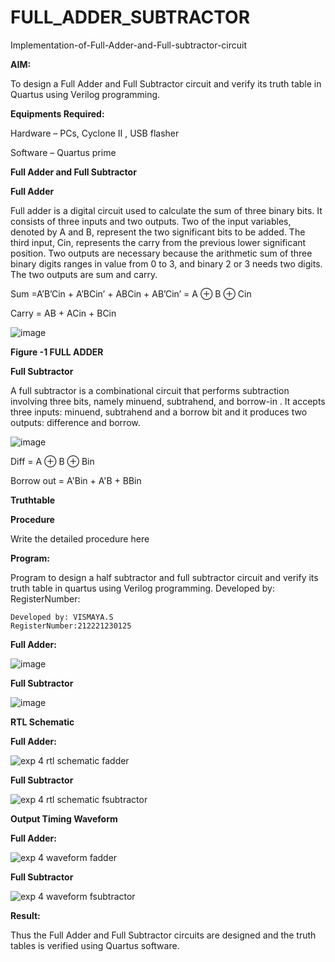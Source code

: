 # FULL_ADDER_SUBTRACTOR

Implementation-of-Full-Adder-and-Full-subtractor-circuit

**AIM:**

To design a Full Adder and Full Subtractor circuit and verify its truth table in Quartus using Verilog programming.

**Equipments Required:**

Hardware – PCs, Cyclone II , USB flasher

Software – Quartus prime

**Full Adder and Full Subtractor**

**Full Adder**

Full adder is a digital circuit used to calculate the sum of three binary bits. It consists of three inputs and two outputs. Two of the input variables, denoted by A and B, represent the two significant bits to be added. The third input, Cin, represents the carry from the previous lower significant position. Two outputs are necessary because the arithmetic sum of three binary digits ranges in value from 0 to 3, and binary 2 or 3 needs two digits. The two outputs are sum and carry.

Sum =A’B’Cin + A’BCin’ + ABCin + AB’Cin’ = A ⊕ B ⊕ Cin 

Carry = AB + ACin + BCin

![image](https://github.com/naavaneetha/FULL_ADDER_SUBTRACTOR/assets/154305477/0f30ba51-5ffb-4198-845f-18e054f675e7)

**Figure -1 FULL ADDER**

**Full Subtractor**

A full subtractor is a combinational circuit that performs subtraction involving three bits, namely minuend, subtrahend, and borrow-in . It accepts three inputs: minuend, subtrahend and a borrow bit and it produces two outputs: difference and borrow.

![image](https://github.com/naavaneetha/FULL_ADDER_SUBTRACTOR/assets/154305477/02b24f51-ab51-4304-9ad6-7b81ffc1ead5)

Diff = A ⊕ B ⊕ Bin 

Borrow out = A'Bin + A'B + BBin

**Truthtable**

**Procedure**

Write the detailed procedure here

**Program:**

Program to design a half subtractor and full subtractor circuit and verify its truth table in quartus using Verilog programming. Developed by: RegisterNumber:
```
Developed by: VISMAYA.S
RegisterNumber:212221230125
```

**Full Adder:**

![image](https://github.com/23004205/FULL_ADDER_SUBTRACTOR/assets/138971114/b0e7c4f5-0b74-4832-ad89-c0bcd1cb2d0c)



**Full Subtractor**


![image](https://github.com/23004205/FULL_ADDER_SUBTRACTOR/assets/138971114/6d5473f3-0390-4c11-a271-67eafef62a0f)



**RTL Schematic**

**Full Adder:**

![exp 4 rtl schematic fadder](https://github.com/23003250/FULL_ADDER_SUBTRACTOR/assets/139331462/a8fec4ef-013e-4ab6-9ece-32edb9b7a839)

**Full Subtractor**

![exp 4 rtl schematic fsubtractor](https://github.com/23003250/FULL_ADDER_SUBTRACTOR/assets/139331462/38de2167-852a-45e7-ba22-09af1211a59d)

**Output Timing Waveform**

**Full Adder:**

![exp 4 waveform fadder](https://github.com/23003250/FULL_ADDER_SUBTRACTOR/assets/139331462/9ac232ab-b295-4ab7-8afe-671951daa081)


**Full Subtractor**

![exp 4 waveform fsubtractor](https://github.com/23003250/FULL_ADDER_SUBTRACTOR/assets/139331462/82f281e0-b870-409c-be34-884f15c22d5b)


**Result:**

Thus the Full Adder and Full Subtractor circuits are designed and the truth tables is verified using Quartus software.

